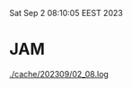 Sat Sep  2 08:10:05 EEST 2023
# JAM
<a href='./cache/202309/02_08.log'>./cache/202309/02_08.log</a>
